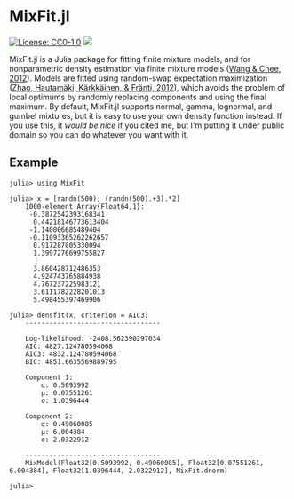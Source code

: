 # MixFit.jl

[![License: CC0-1.0](https://img.shields.io/badge/License-CC0%201.0-lightgrey.svg)](http://creativecommons.org/publicdomain/zero/1.0/)
[![](https://img.shields.io/badge/docs-stable-blue.svg)](https://joshuapritsker.com/MixFit.jl/stable)

MixFit.jl is a Julia package for fitting finite mixture models, and for nonparametric density estimation via finite mixture models ([Wang & Chee, 2012](https://doi.org/10.1177/1471082X1001200104)).  Models are fitted using random-swap expectation maximization ([Zhao, Hautamäki, Kärkkäinen, & Fränti, 2012](https://doi.org/10.1016/j.patrec.2012.06.017)), which avoids the problem of local optimums by randomly replacing components and using the final maximum.  By default, MixFit.jl supports normal, gamma, lognormal, and gumbel mixtures, but it is easy to use your own density function instead.  If you use this, it *would be nice* if you cited me, but I'm putting it under public domain so you can do whatever you want with it.

## Example

```
julia> using MixFit

julia> x = [randn(500); (randn(500).+3).*2]
    1000-element Array{Float64,1}:
     -0.3872542393168341
      0.44218146773613404
     -1.140006685489404  
     -0.11093365262262657
      0.917287805330094  
      1.3997276699755827
      ⋮                  
      3.860428712486353  
      4.924743765884938  
      4.767237225983121  
      3.6111782228201013
      5.498455397469906  

julia> densfit(x, criterion = AIC3)
    ----------------------------------

    Log-likelihood: -2408.562390297034
    AIC: 4827.124780594068
    AIC3: 4832.124780594068
    BIC: 4851.6635569889795

    Component 1:
        α: 0.5093992
        μ: 0.07551261
        σ: 1.0396444

    Component 2:
        α: 0.49060085
        μ: 6.004384
        σ: 2.0322912

    ----------------------------------
    MixModel(Float32[0.5093992, 0.49060085], Float32[0.07551261, 6.004384], Float32[1.0396444, 2.0322912], MixFit.dnorm)

julia>
```
